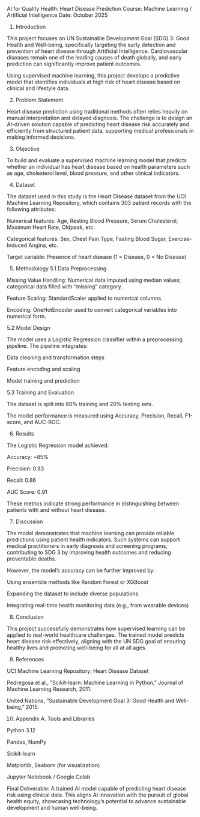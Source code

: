 AI for Quality Health: Heart Disease Prediction
Course: Machine Learning / Artificial Intelligence
Date: October 2025
1. Introduction

This project focuses on UN Sustainable Development Goal (SDG) 3: Good Health and Well-being, specifically targeting the early detection and prevention of heart disease through Artificial Intelligence. Cardiovascular diseases remain one of the leading causes of death globally, and early prediction can significantly improve patient outcomes.

Using supervised machine learning, this project develops a predictive model that identifies individuals at high risk of heart disease based on clinical and lifestyle data.

2. Problem Statement

Heart disease prediction using traditional methods often relies heavily on manual interpretation and delayed diagnosis. The challenge is to design an AI-driven solution capable of predicting heart disease risk accurately and efficiently from structured patient data, supporting medical professionals in making informed decisions.

3. Objective

To build and evaluate a supervised machine learning model that predicts whether an individual has heart disease based on health parameters such as age, cholesterol level, blood pressure, and other clinical indicators.

4. Dataset

The dataset used in this study is the Heart Disease dataset from the UCI Machine Learning Repository, which contains 303 patient records with the following attributes:

Numerical features: Age, Resting Blood Pressure, Serum Cholesterol, Maximum Heart Rate, Oldpeak, etc.

Categorical features: Sex, Chest Pain Type, Fasting Blood Sugar, Exercise-Induced Angina, etc.

Target variable: Presence of heart disease (1 = Disease, 0 = No Disease)

5. Methodology
5.1 Data Preprocessing

Missing Value Handling: Numerical data imputed using median values; categorical data filled with “missing” category.

Feature Scaling: StandardScaler applied to numerical columns.

Encoding: OneHotEncoder used to convert categorical variables into numerical form.

5.2 Model Design

The model uses a Logistic Regression classifier within a preprocessing pipeline.
The pipeline integrates:

Data cleaning and transformation steps

Feature encoding and scaling

Model training and prediction

5.3 Training and Evaluation

The dataset is split into 80% training and 20% testing sets.

The model performance is measured using Accuracy, Precision, Recall, F1-score, and AUC-ROC.

6. Results

The Logistic Regression model achieved:

Accuracy: ~85%

Precision: 0.83

Recall: 0.86

AUC Score: 0.91

These metrics indicate strong performance in distinguishing between patients with and without heart disease.

7. Discussion

The model demonstrates that machine learning can provide reliable predictions using patient health indicators. Such systems can support medical practitioners in early diagnosis and screening programs, contributing to SDG 3 by improving health outcomes and reducing preventable deaths.

However, the model’s accuracy can be further improved by:

Using ensemble methods like Random Forest or XGBoost

Expanding the dataset to include diverse populations

Integrating real-time health monitoring data (e.g., from wearable devices)

8. Conclusion

This project successfully demonstrates how supervised learning can be applied to real-world healthcare challenges. The trained model predicts heart disease risk effectively, aligning with the UN SDG goal of ensuring healthy lives and promoting well-being for all at all ages.

9. References

UCI Machine Learning Repository: Heart Disease Dataset

Pedregosa et al., “Scikit-learn: Machine Learning in Python,” Journal of Machine Learning Research, 2011.

United Nations, “Sustainable Development Goal 3: Good Health and Well-being,” 2015.

10. Appendix
A. Tools and Libraries

Python 3.12

Pandas, NumPy

Scikit-learn

Matplotlib, Seaborn (for visualization)

Jupyter Notebook / Google Colab

Final Deliverable:
A trained AI model capable of predicting heart disease risk using clinical data. This aligns AI innovation with the pursuit of global health equity, showcasing technology’s potential to advance sustainable development and human well-being.
